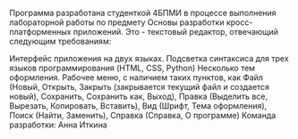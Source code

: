 Программа разработана студенткой 4БПМИ в процессе выполнения лабораторной работы по предмету Основы разработки кросс-платформенных приложений. Это - текстовый редактор, отвечающий следующим требованиям:

Интерфейс приложения на двух языках.
Подсветка синтаксиса для трех языков программирования (HTML, CSS, Python)
Несколько тем оформления.
Рабочее меню, с наличием таких пунктов, как Файл (Новый, Открыть, Закрыть (закрывается текущий файл и создается новый), Сохранить, Сохранить как, Выход), Правка (Выделить все, Вырезать, Копировать, Вставить), Вид (Шрифт, Тема оформления), Поиск (Найти, Заменить), Справка (Справка, О программе)
Команда разработки: Анна Иткина
